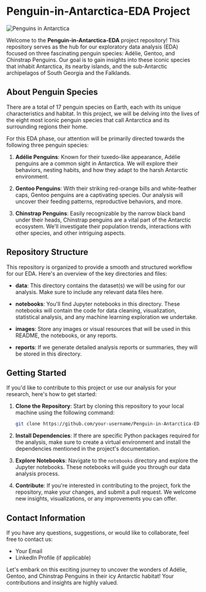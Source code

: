 # Penguin-in-Antarctica-EDA Project

![Penguins in Antarctica]([penguin_image.jpg](http://d3i3l3kraiqpym.cloudfront.net/wp-content/uploads/2016/04/26094914/Ad%C3%A9lie-Chinstrap-and-gentoo-penguin-species.jpg))

Welcome to the **Penguin-in-Antarctica-EDA** project repository! This repository serves as the hub for our exploratory data analysis (EDA) focused on three fascinating penguin species: Adélie, Gentoo, and Chinstrap Penguins. Our goal is to gain insights into these iconic species that inhabit Antarctica, its nearby islands, and the sub-Antarctic archipelagos of South Georgia and the Falklands.

## About Penguin Species

There are a total of 17 penguin species on Earth, each with its unique characteristics and habitat. In this project, we will be delving into the lives of the eight most iconic penguin species that call Antarctica and its surrounding regions their home.

For this EDA phase, our attention will be primarily directed towards the following three penguin species:

1. **Adélie Penguins**: Known for their tuxedo-like appearance, Adélie penguins are a common sight in Antarctica. We will explore their behaviors, nesting habits, and how they adapt to the harsh Antarctic environment.

2. **Gentoo Penguins**: With their striking red-orange bills and white-feather caps, Gentoo penguins are a captivating species. Our analysis will uncover their feeding patterns, reproductive behaviors, and more.

3. **Chinstrap Penguins**: Easily recognizable by the narrow black band under their heads, Chinstrap penguins are a vital part of the Antarctic ecosystem. We'll investigate their population trends, interactions with other species, and other intriguing aspects.

## Repository Structure

This repository is organized to provide a smooth and structured workflow for our EDA. Here's an overview of the key directories and files:

- **data**: This directory contains the dataset(s) we will be using for our analysis. Make sure to include any relevant data files here.

- **notebooks**: You'll find Jupyter notebooks in this directory. These notebooks will contain the code for data cleaning, visualization, statistical analysis, and any machine learning exploration we undertake.

- **images**: Store any images or visual resources that will be used in this README, the notebooks, or any reports.

- **reports**: If we generate detailed analysis reports or summaries, they will be stored in this directory.

## Getting Started

If you'd like to contribute to this project or use our analysis for your research, here's how to get started:

1. **Clone the Repository**: Start by cloning this repository to your local machine using the following command:
   
   ```bash
   git clone https://github.com/your-username/Penguin-in-Antarctica-EDA.git
   ```

2. **Install Dependencies**: If there are specific Python packages required for the analysis, make sure to create a virtual environment and install the dependencies mentioned in the project's documentation.

3. **Explore Notebooks**: Navigate to the `notebooks` directory and explore the Jupyter notebooks. These notebooks will guide you through our data analysis process.

4. **Contribute**: If you're interested in contributing to the project, fork the repository, make your changes, and submit a pull request. We welcome new insights, visualizations, or any improvements you can offer.

## Contact Information

If you have any questions, suggestions, or would like to collaborate, feel free to contact us:

- Your Email
- LinkedIn Profile (if applicable)

Let's embark on this exciting journey to uncover the wonders of Adélie, Gentoo, and Chinstrap Penguins in their icy Antarctic habitat! Your contributions and insights are highly valued.
